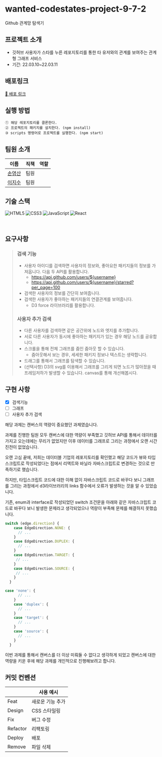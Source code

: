 # wanted-codestates-project-9-7-2
Github 관계망 탐색기

## 프로젝트 소개

- 깃허브 사용자가 스타를 누른 레포지토리를 통한 타 유저와의 관계를 보여주는 관계형 그래프 서비스
- 기간: 22.03.10~22.03.11

## 배포링크

[🚀 배포 링크](https://github-social-graph.netlify.app/)

## 실행 방법

```
① 해당 레포지토리를 클론한다.
② 프로젝트의 패키지를 설치한다. (npm install)
③ scripts 명령어로 프로젝트를 실행한다. (npm start)
```

## 팀원 소개

| 이름   | 직책 | 역할                 |
| ----- | -- | -------------------- |
| [손영산](https://github.com/zeromountain) | 팀원||
| [이지수](https://github.com/mynameisjisoo) | 팀원 ||


## 기술 스택

![HTML5](https://img.shields.io/badge/html5-%23E34F26.svg?style=for-the-badge&logo=html5&logoColor=white)
![CSS3](https://img.shields.io/badge/css3-%231572B6.svg?style=for-the-badge&logo=css3&logoColor=white)
![JavaScript](https://img.shields.io/badge/javascript-%23323330.svg?style=for-the-badge&logo=javascript&logoColor=%23F7DF1E)
![React](https://img.shields.io/badge/react-%2320232a.svg?style=for-the-badge&logo=react&logoColor=%2361DAFB)

<br/>

## 요구사항

> ### 검색 기능
> - 사용자 아이디를 검색하면 사용자의 정보와, 좋아요한 패키지들의 정보를 가져옵니다. 다음 두 API를 활용합니다.
>   - https://api.github.com/users/${username}
>   - https://api.github.com/users/${username}/starred?per_page=100
> - 검색한 사용자의 정보를 간단히 보여줍니다.
> - 검색한 사용자가 좋아하는 패키지들의 연결관계를 보여줍니다.
>   - D3 force 라이브러리를 활용합니다.
> ### 사용자 추가 검색
> - 다른 사용자를 검색하면 같은 공간위에 노드와 엣지를 추가합니다.
> - 서로 다른 사용자가 동시에 좋아하는 패키지가 있는 경우 해당 노드를 공유합니다.
> - 스크롤을 통해 전체 그래프를 줌인 줌아웃 할 수 있습니다.
>   - 줌아웃해서 보는 경우, 세세한 패키지 정보나 텍스트는 생략합니다.
> - 드래그를 통해서 그래프를 탐색할 수 있습니다.
> - (선택사항) D3의 svg를 이용해서 그래프를 그리게 되면 노드가 많아졌을 때 프레임저하가 발생할 수 있습니다. canvas를 통해 개선해봅시다.

## 구현 사항

- [x] 검색기능
- [ ] 그래프 
- [ ] 사용자 추가 검색

해당 과제는 캔버스의 역량이 중요했던 과제였습니다.

과제를 진행한 팀원 모두 캔버스에 대한 역량이 부족했고 깃허브 API를 통해서 데이터를 가지고 오는데에는 무리가 없었지만 이후 데이터를 그래프로 그리는 과정에서 오랜 시간 진전이 없었습니다.

오랜 고심 끝에, 저희는 데이터블 기업의 레포지토리를 확인했고 해당 코드가 뷰와 타입스크립트로 작성되었다는 점에서 리액트와 바닐라 자바스크립트로 변경하는 것으로 만족하기로 했습니다.

하지만, 타입스크립트 코드에 대한 이해 없이 자바스크립트 코드로 바꾸다 보니 그래프를 그리는 과정에서 d3라이브러리의 links 함수에서 오류가 발생하는 것을 알 수 있었습니다.

기존, enum과 interface로 작성되었던 switch 조건문을 아래와 같은 자바스크립트 코드로 바꾸다 보니 발생한 문제라고 생각되었으나 역량이 부족해 문제를 해결하지 못했습니다.

```ts
switch (edge.direction) {
    case EdgeDirection.NONE: {
      // ...
    }
    case EdgeDirection.DUPLEX: {
      // ...
    }
    case EdgeDirection.TARGET: {
     // ...
    }
    case EdgeDirection.SOURCE: {
     // ...
    }
  }
```

```js
case 'none': {
      // ... 
    }
    case 'duplex': {
      // ...
    }
    case 'target': {
      // ...
    }
    case 'source': {
      // ...
    }
  }
```

이번 과제를 통해서 캔버스를 더 이상 미뤄둘 수 없다고 생각하게 되었고 캔버스에 대한 역량을 키운 후에 해당 과제를 개인적으로 진행해보려고 합니다.



## 커밋 컨벤션

|          | 사용 예시        |
| -------- | ---------------- |
| Feat     | 새로운 기능 추가 |
| Design   | CSS 스타일링     |
| Fix      | 버그 수정        |
| Refactor | 리팩토링         |
| Deploy   | 배포             |
| Remove   | 파일 삭제        |
